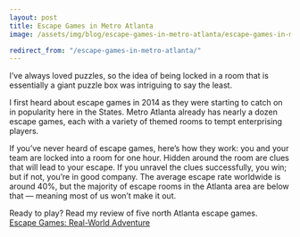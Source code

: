 ```yaml
---
layout: post
title: Escape Games in Metro Atlanta
image: /assets/img/blog/escape-games-in-metro-atlanta/escape-games-in-metro-atlanta.jpg

redirect_from: "/escape-games-in-metro-atlanta/"
---
```


I’ve always loved puzzles, so the idea of being locked in a room that is essentially a giant puzzle box was intriguing to say the least.

I first heard about escape games in 2014 as they were starting to catch on in popularity here in the States. Metro Atlanta already has nearly a dozen escape games, each with a variety of themed rooms to tempt enterprising players.

If you’ve never heard of escape games, here’s how they work: you and your team are locked into a room for one hour. Hidden around the room are clues that will lead to your escape. If you unravel the clues successfully, you win; but if not, you’re in good company. The average escape rate worldwide is around 40%, but the majority of escape rooms in the Atlanta area are below that — meaning most of us won’t make it out.

<p class="h4">Ready to play? Read my review of five north Atlanta escape games.<br>
<a href="https://www.gafollowers.com/escape-games-real-world-adventure/" rel="noopener noreferrer" rel="noopener noreferrer" target="_blank">Escape Games: Real-World Adventure</a>